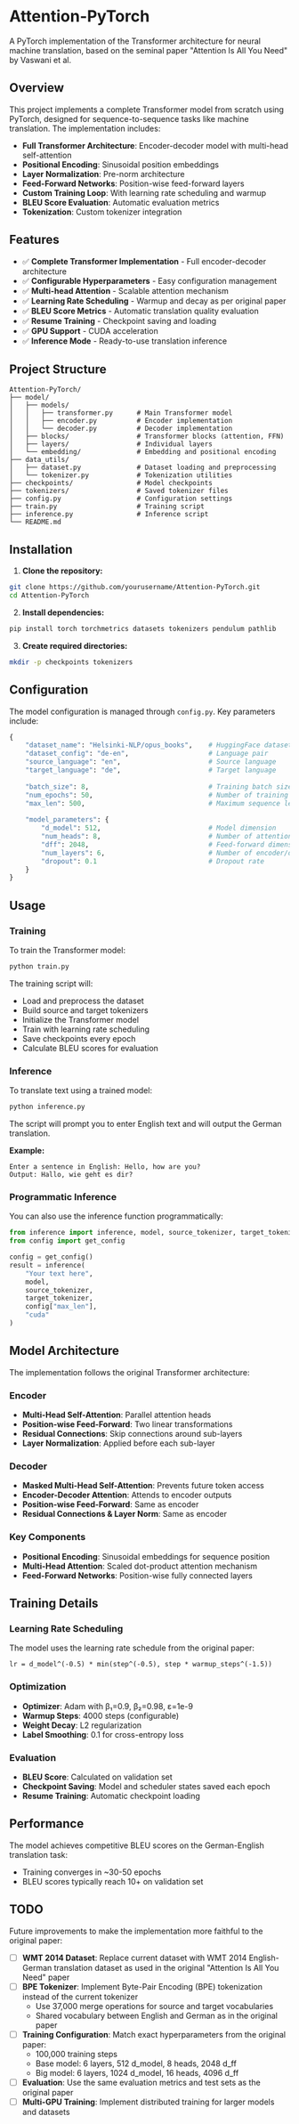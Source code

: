 # Attention-PyTorch

A PyTorch implementation of the Transformer architecture for neural machine translation, based on the seminal paper "Attention Is All You Need" by Vaswani et al.

## Overview

This project implements a complete Transformer model from scratch using PyTorch, designed for sequence-to-sequence tasks like machine translation. The implementation includes:

- **Full Transformer Architecture**: Encoder-decoder model with multi-head self-attention
- **Positional Encoding**: Sinusoidal position embeddings
- **Layer Normalization**: Pre-norm architecture
- **Feed-Forward Networks**: Position-wise feed-forward layers
- **Custom Training Loop**: With learning rate scheduling and warmup
- **BLEU Score Evaluation**: Automatic evaluation metrics
- **Tokenization**: Custom tokenizer integration

## Features

- ✅ **Complete Transformer Implementation** - Full encoder-decoder architecture
- ✅ **Configurable Hyperparameters** - Easy configuration management
- ✅ **Multi-head Attention** - Scalable attention mechanism
- ✅ **Learning Rate Scheduling** - Warmup and decay as per original paper
- ✅ **BLEU Score Metrics** - Automatic translation quality evaluation
- ✅ **Resume Training** - Checkpoint saving and loading
- ✅ **GPU Support** - CUDA acceleration
- ✅ **Inference Mode** - Ready-to-use translation inference

## Project Structure

```
Attention-PyTorch/
├── model/
│   ├── models/
│   │   ├── transformer.py      # Main Transformer model
│   │   ├── encoder.py          # Encoder implementation
│   │   └── decoder.py          # Decoder implementation
│   ├── blocks/                 # Transformer blocks (attention, FFN)
│   ├── layers/                 # Individual layers
│   └── embedding/              # Embedding and positional encoding
├── data_utils/
│   ├── dataset.py              # Dataset loading and preprocessing
│   └── tokenizer.py            # Tokenization utilities
├── checkpoints/                # Model checkpoints
├── tokenizers/                 # Saved tokenizer files
├── config.py                   # Configuration settings
├── train.py                    # Training script
├── inference.py                # Inference script
└── README.md
```

## Installation

1. **Clone the repository:**
```bash
git clone https://github.com/yourusername/Attention-PyTorch.git
cd Attention-PyTorch
```

2. **Install dependencies:**
```bash
pip install torch torchmetrics datasets tokenizers pendulum pathlib
```

3. **Create required directories:**
```bash
mkdir -p checkpoints tokenizers
```

## Configuration

The model configuration is managed through `config.py`. Key parameters include:

```python
{
    "dataset_name": "Helsinki-NLP/opus_books",    # HuggingFace dataset
    "dataset_config": "de-en",                    # Language pair
    "source_language": "en",                      # Source language
    "target_language": "de",                      # Target language
    
    "batch_size": 8,                              # Training batch size
    "num_epochs": 50,                             # Number of training epochs
    "max_len": 500,                               # Maximum sequence length
    
    "model_parameters": {
        "d_model": 512,                           # Model dimension
        "num_heads": 8,                           # Number of attention heads
        "dff": 2048,                              # Feed-forward dimension
        "num_layers": 6,                          # Number of encoder/decoder layers
        "dropout": 0.1                            # Dropout rate
    }
}
```

## Usage

### Training

To train the Transformer model:

```bash
python train.py
```

The training script will:
- Load and preprocess the dataset
- Build source and target tokenizers
- Initialize the Transformer model
- Train with learning rate scheduling
- Save checkpoints every epoch
- Calculate BLEU scores for evaluation

### Inference

To translate text using a trained model:

```bash
python inference.py
```

The script will prompt you to enter English text and will output the German translation.

**Example:**
```
Enter a sentence in English: Hello, how are you?
Output: Hallo, wie geht es dir?
```

### Programmatic Inference

You can also use the inference function programmatically:

```python
from inference import inference, model, source_tokenizer, target_tokenizer
from config import get_config

config = get_config()
result = inference(
    "Your text here", 
    model, 
    source_tokenizer, 
    target_tokenizer, 
    config["max_len"], 
    "cuda"
)
```

## Model Architecture

The implementation follows the original Transformer architecture:

### Encoder
- **Multi-Head Self-Attention**: Parallel attention heads
- **Position-wise Feed-Forward**: Two linear transformations
- **Residual Connections**: Skip connections around sub-layers
- **Layer Normalization**: Applied before each sub-layer

### Decoder
- **Masked Multi-Head Self-Attention**: Prevents future token access
- **Encoder-Decoder Attention**: Attends to encoder outputs
- **Position-wise Feed-Forward**: Same as encoder
- **Residual Connections & Layer Norm**: Same as encoder

### Key Components
- **Positional Encoding**: Sinusoidal embeddings for sequence position
- **Multi-Head Attention**: Scaled dot-product attention mechanism
- **Feed-Forward Networks**: Position-wise fully connected layers

## Training Details

### Learning Rate Scheduling
The model uses the learning rate schedule from the original paper:
```
lr = d_model^(-0.5) * min(step^(-0.5), step * warmup_steps^(-1.5))
```

### Optimization
- **Optimizer**: Adam with β₁=0.9, β₂=0.98, ε=1e-9
- **Warmup Steps**: 4000 steps (configurable)
- **Weight Decay**: L2 regularization
- **Label Smoothing**: 0.1 for cross-entropy loss

### Evaluation
- **BLEU Score**: Calculated on validation set
- **Checkpoint Saving**: Model and scheduler states saved each epoch
- **Resume Training**: Automatic checkpoint loading

## Performance

The model achieves competitive BLEU scores on the German-English translation task:
- Training converges in ~30-50 epochs
- BLEU scores typically reach 10+ on validation set

## TODO

Future improvements to make the implementation more faithful to the original paper:

- [ ] **WMT 2014 Dataset**: Replace current dataset with WMT 2014 English-German translation dataset as used in the original "Attention Is All You Need" paper
- [ ] **BPE Tokenizer**: Implement Byte-Pair Encoding (BPE) tokenization instead of the current tokenizer
  - Use 37,000 merge operations for source and target vocabularies
  - Shared vocabulary between English and German as in the original paper
- [ ] **Training Configuration**: Match exact hyperparameters from the original paper:
  - 100,000 training steps
  - Base model: 6 layers, 512 d_model, 8 heads, 2048 d_ff
  - Big model: 6 layers, 1024 d_model, 16 heads, 4096 d_ff
- [ ] **Evaluation**: Use the same evaluation metrics and test sets as the original paper
- [ ] **Multi-GPU Training**: Implement distributed training for larger models and datasets
